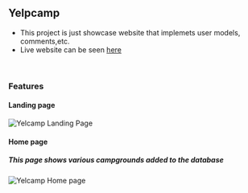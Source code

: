 <h2>Yelpcamp</h2>
<ul>
  <li>This project is just showcase website that implemets user models, comments,etc.</li>
  <li>Live website can be seen <a href="https://murmuring-depths-70910.herokuapp.com/">here</a></li>
</ul>
</br>
<h3>Features</h3>
<h4>Landing page</h4>
<img src="https://res.cloudinary.com/dsys26psh/image/upload/v1597123397/Screenshot_from_2020-08-11_10-50-11_tz5vkv.png" alt="Yelcamp Landing Page" >
</br>
<h4>Home page</h4>
<h5>This page shows various campgrounds added to the database</h5>
<img src="https://res.cloudinary.com/dsys26psh/image/upload/v1597123610/Screenshot_from_2020-08-11_10-56-30_amtjc0.png" alt="Yelcamp Home page" >
